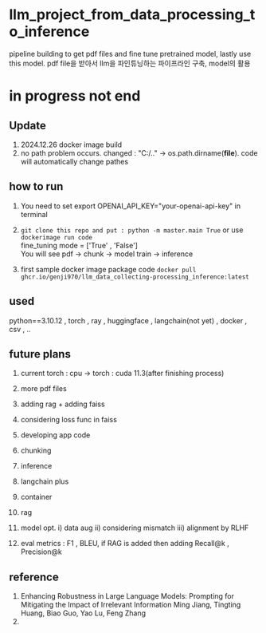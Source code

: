 # llm_project_from_data_processing_to_inference 
pipeline building to get pdf files and fine tune pretrained model, lastly use this model. pdf file을 받아서 llm을 파인튜닝하는 파이프라인 구축, model의 활용

# in progress not end

## Update ##
1. 2024.12.26 docker image build
2. no path problem occurs. changed : "C:/.." -> os.path.dirname(__file__). code will automatically change pathes 


## how to run ## 
1) You need to set export OPENAI_API_KEY="your-openai-api-key" in terminal 
2) `git clone this repo and put : python -m master.main True` or use `dockerimage run code`<br>
   fine_tuning mode = ['True' , 'False']<br>
   You will see pdf -> chunk -> model train -> inference

4) first sample docker image package code `docker pull ghcr.io/genji970/llm_data_collecting-processing_inference:latest`


## used ##
python==3.10.12 , torch , ray , huggingface , langchain(not yet) , docker , csv , ..

## future plans ## 

1) current torch : cpu -> torch : cuda 11.3(after finishing process)<br>
2) more pdf files<br>
3) adding rag + adding faiss<br>
4) considering loss func in faiss
5) developing app code
6) chunking
7) inference
8) langchain plus
9) container
10) rag
11) model opt. i) data aug ii) considering mismatch iii) alignment by RLHF<br>

12) eval metrics : F1 , BLEU, if RAG is added then adding Recall@k , Precision@k

## reference ## 
1) Enhancing Robustness in Large Language Models: Prompting for Mitigating the Impact of Irrelevant Information
Ming Jiang, Tingting Huang, Biao Guo, Yao Lu, Feng Zhang
2) 

